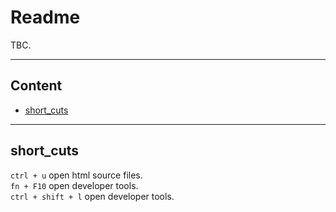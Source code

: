 Readme
=======================
TBC.

****

## Content
* [short_cuts](#short_cuts)

----------------------

short_cuts
------
`ctrl + u`  open html source files.  
`fn + F10`  open developer tools.  
`ctrl + shift + l`  open developer tools.
